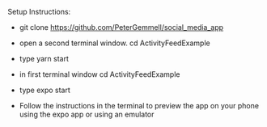 Setup Instructions:

* git clone https://github.com/PeterGemmell/social_media_app

* open a second terminal window. cd ActivityFeedExample

* type yarn start

* in first terminal window cd ActivityFeedExample

* type expo start

* Follow the instructions in the terminal to preview the app on your phone using the expo app or using an emulator
